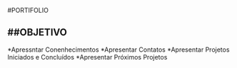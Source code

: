 #PORTIFOLIO

##OBJETIVO
----

*Apressntar Conenhecimentos
*Apresentar Contatos
*Apresentar Projetos Iniciados e Concluídos
*Apresentar Próximos Projetos
